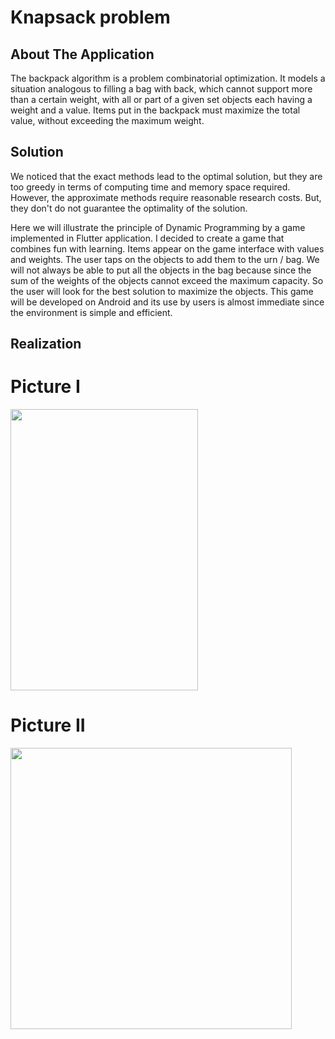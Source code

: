 # Knapsack problem
## About The Application
The backpack algorithm is a problem combinatorial optimization. It models a situation analogous to filling a bag with
back, which cannot support more than a certain weight, with all or part of a given set objects each having a weight and a value. Items put in the backpack must
maximize the total value, without exceeding the maximum weight.
## Solution
We noticed that the exact methods lead to the optimal solution, but they are too greedy in terms of computing time and memory space required. 
However, the approximate methods require reasonable research costs.
But, they don't do not guarantee the optimality of the solution.

Here we will illustrate the principle of Dynamic Programming by a game implemented in Flutter application.
I decided to create a game that combines fun with learning. 
Items appear on the game interface with values and weights.
The user taps on the objects to add them to the urn / bag. 
We will not always be able to put all the objects in the bag because since the sum of the weights of the objects cannot exceed the maximum capacity.
So the user will look for the best solution to maximize the objects. 
This game will be developed on Android and its use by users is almost immediate since the environment is simple and efficient.
## Realization
# Picture I
<img src="https://user-images.githubusercontent.com/57563454/104369415-b7250000-551d-11eb-9772-8f89fc6f5255.jpg" width="300" height="450">

# Picture II
<img src="https://user-images.githubusercontent.com/57563454/104369486-cc9a2a00-551d-11eb-8c3d-7bdcb83caeb9.jpg" widhth="300" height="450">
